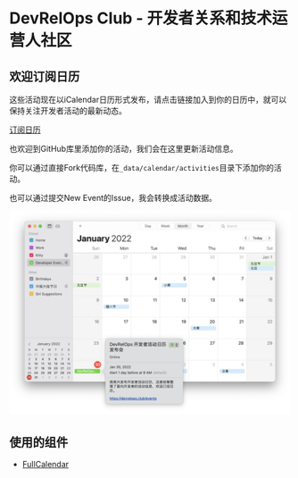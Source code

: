 # DevRelOps Club - 开发者关系和技术运营人社区

## 欢迎订阅日历

这些活动现在以iCalendar日历形式发布，请点击链接加入到你的日历中，就可以保持关注开发者活动的最新动态。

[订阅日历](https://devrelops.club/events.ics)

也欢迎到GitHub库里添加你的活动，我们会在这里更新活动信息。

你可以通过直接Fork代码库，在`_data/calendar/activities`目录下添加你的活动。

也可以通过提交New Event的Issue，我会转换成活动数据。

![cal-os-x-demo](assets/img/cal-os-x-demo.png)


## 使用的组件

- [FullCalendar](https://fullcalendar.io/)